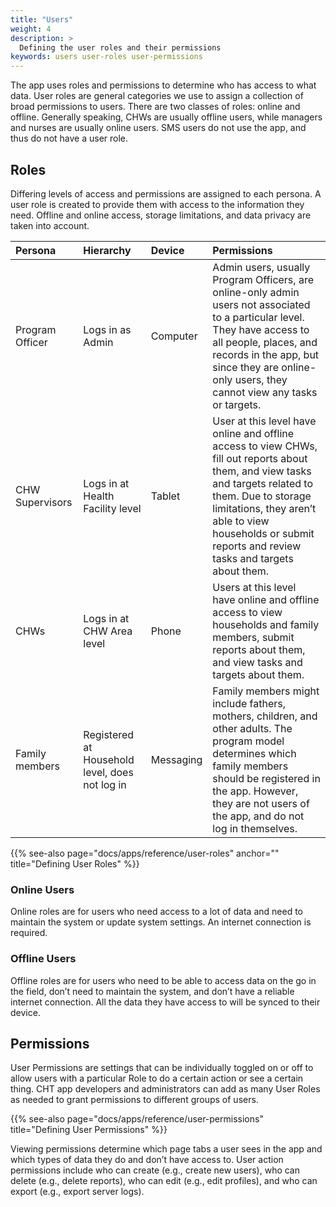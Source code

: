 ```yaml
---
title: "Users"
weight: 4
description: >
  Defining the user roles and their permissions
keywords: users user-roles user-permissions
---
```


The app uses roles and permissions to determine who has access to what data. User roles are general categories we use to assign a collection of broad permissions to users. There are two classes of roles: online and offline. Generally speaking, CHWs are usually offline users, while managers and nurses are usually online users. SMS users do not use the app, and thus do not have a user role.

## Roles

Differing levels of access and permissions are assigned to each persona. A user role is created to provide them with access to the information they need. Offline and online access, storage limitations, and data privacy are taken into account.

| Persona         | Hierarchy                                      | Device    | Permissions                                                                                                                                                                                                                                              |
| :-------------- | :--------------------------------------------- | :-------- | :------------------------------------------------------------------------------------------------------------------------------------------------------------------------------------------------------------------------------------------------------- |
| Program Officer | Logs in as Admin                               | Computer  | Admin users, usually Program Officers, are online-only admin users not associated to a particular level. They have access to all people, places, and records in the app, but since they are online-only users, they cannot view any tasks or targets.    |
| CHW Supervisors | Logs in at Health Facility level               | Tablet    | User at this level have online and offline access to view CHWs, fill out reports about them, and view tasks and targets related to them. Due to storage limitations, they aren’t able to view households or submit reports and review tasks and targets about them. |
| CHWs            | Logs in at CHW Area level                      | Phone     | Users at this level have online and offline access to view households and family members, submit reports about them, and view tasks and targets about them.                                                                                                         |
| Family members  | Registered at Household level, does not log in | Messaging | Family members might include fathers, mothers, children, and other adults. The program model determines which family members should be registered in the app. However, they are not users of the app, and do not log in themselves.                      |

{{% see-also page="docs/apps/reference/user-roles" anchor="" title="Defining User Roles" %}}

### Online Users

Online roles are for users who need access to a lot of data and need to maintain the system or update system settings. An internet connection is required.

### Offline Users

Offline roles are for users who need to be able to access data on the go in the field, don’t need to maintain the system, and don’t have a reliable internet connection. All the data they have access to will be synced to their device.

## Permissions

User Permissions are settings that can be individually toggled on or off to allow users with a particular Role to do a certain action or see a certain thing. CHT app developers and administrators can add as many User Roles as needed to grant permissions to different groups of users.

{{% see-also page="docs/apps/reference/user-permissions" title="Defining User Permissions" %}}

Viewing permissions determine which page tabs a user sees in the app and which types of data they do and don’t have access to. User action permissions include who can create (e.g., create new users), who can delete (e.g., delete reports), who can edit (e.g., edit profiles), and who can export (e.g., export server logs).
